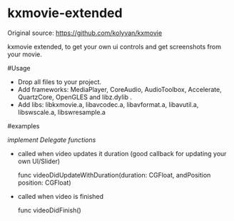 # kxmovie-extended
Original source: https://github.com/kolyvan/kxmovie

kxmovie extended, to get your own ui controls and get screenshots from your movie.

#Usage

- Drop all files to your project.
- Add frameworks: MediaPlayer, CoreAudio, AudioToolbox, Accelerate, QuartzCore, OpenGLES and libz.dylib .
- Add libs: libkxmovie.a, libavcodec.a, libavformat.a, libavutil.a, libswscale.a, libswresample.a

#examples

*implement Delegate functions*

- called when video updates it duration (good callback for updating your own UI/Slider)

    func videoDidUpdateWithDuration(duration: CGFloat, andPosition position: CGFloat)

- called when video is finished

    func videoDidFinish()
